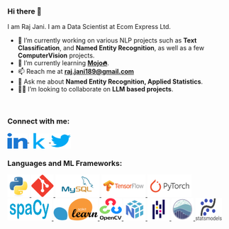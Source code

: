 ### Hi there 👋

I am Raj Jani. I am a Data Scientist at Ecom Express Ltd.

- 🔭 I’m currently working on various NLP projects such as **Text Classification**, and **Named Entity Recognition**, as well as a few **ComputerVision** projects.
- 🌱 I’m currently learning [**Mojo🔥**](https://www.modular.com/mojo).
- 📫 Reach me at **raj.jani189@gmail.com**
- 💬 Ask me about **Named Entity Recognition, Applied Statistics**.
- 🤝🏼 I’m looking to collaborate on **LLM based projects**.

<br>
<h3 align="left">Connect with me:</h3>
<p align="left">
<a href="https://www.linkedin.com/in/rajjanicodes/" target="blank" alt="Link to my Linkedin profile.">
    <img align="center" src="Logos/linked-in-alt.svg" alt="Linkedin Logo" height="35" width="45" />
</a>
<a href="https://kaggle.com/rajjanicodes" target="blank" alt="Link to my Kaggle profile.">
    <img align="center" src="Logos/kaggle.svg" alt="Kaggle Logo" height="35" width="45" />
</a>
<a href="https://twitter.com/@rajjanicodes" target="blank" alt="Link to my Twitter profile.">
    <img align="center" src="Logos/twitter.svg" alt="Twitter Logo" height="35" width="45"/>
</a>
</p>


<h3 align="left">Languages and ML Frameworks:</h3>
<p align="left">
<a href="https://www.python.org" target="_blank">
    <img src="Logos/python-original.svg" alt="Python Logo" width="50" height="50"/>
</a>
<a href="https://git-scm.com/" target="_blank">
    <img src="Logos/git-scm-icon.svg" alt="Git Logo" width="50" height="50"/>
</a> 
<a href="https://www.mysql.com/" target="_blank">
    <img src="Logos/mysql-ar21.svg" alt="MySQL Logo" width="100" height="50"/>
</a> 

<a href="https://tensorflow.org/" target="_blank">
    <img src="Logos/tensorflow-ar21.svg" alt="TensorFlow Logo" width="100" height="50"/>
</a>
<a href="https://pytorch.org/" target="_blank">
    <img src="Logos/pytorch-ar21.svg" alt="PyTorch Logo" width="100" height="50"/>
</a> 
<a href="https://www.spacy.io/" target="_blank">
    <img src="Logos/spacy.svg" alt="spaCy Logo" width="100" height="50"/>
</a> 
<a href="https://scikit-learn.org/stable/" target="_blank">
    <img src="Logos/scikit-learn-logo-without-subtitle.svg" alt="SciKit-Learn Logo" width="100" height="50"/>
</a> 

<a href="https://opencv.org/" target="_blank" rel="noreferrer">
    <img src="Logos/OpenCV_logo_black.svg" alt="OpenCV Logo" width="50" height="50"/>
</a> 
<a href="https://numpy.org/" target="_blank" rel="noreferrer">
    <img src="Logos/numpylogoicon.svg" alt="NumPy Logo" width="50" height="50"/>
</a>
<a href="https://pandas.pydata.org/" target="_blank" rel="noreferrer">
    <img src="Logos/pandas-original.svg" alt="Pandas Logo" width="50" height="50"/>
</a> 
<a href="https://seaborn.pydata.org/" target="_blank" rel="noreferrer">
    <img src="Logos/seaborn-logo-mark-lightbg.svg" alt="Seaborn Logo" width="50" height="50"/>
</a>
<a href="https://www.statsmodels.org/" target="_blank" rel="noreferrer">
    <img src="Logos/statsmodels-logo-v2.svg" alt="StatsModels Logo" width="60" height="50"/>
</a>
</p>

<!--
**rajjanicodes/rajjanicodes** is a ✨ _special_ ✨ repository because its `README.md` (this file) appears on your GitHub profile.

Here are some ideas to get you started:

- 🔭 I’m currently working on various NLP projects such as Text Classification and Named Entity Recognition and ComputerVision projects.
- 🌱 I’m currently learning PyTorch and Mojo.
- 👯 I’m looking to collaborate on ...
- 🤔 I’m looking for help with ...
- 💬 Ask me about ...
- 📫 How to reach me: ...
- 😄 Pronouns: ...
- ⚡ Fun fact: ...
-->
